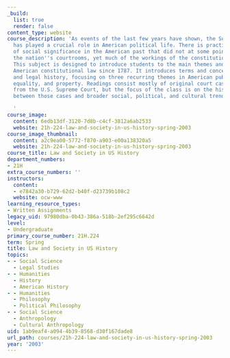 ```yaml
---
_build:
  list: true
  render: false
content_type: website
course_description: 'As events of the last few years have shown, the Supreme Court
  has played a crucial role in American political life. There is practically no issue
  of social significance in the American past that did not at some point end up in
  the nation''s courtrooms, yet much of the workings of the constitution remain obscure.
  This subject is designed to introduce students to the main themes and events of
  American constitutional law since 1787. It introduces terms and concepts of law
  and legal history, focusing on three recurring themes in American public life: liberty,
  equality, and property. Readings consist mostly of original court cases, especially
  from the U.S. Supreme Court, but the focus of the class is on the historical connections
  between those cases and broader social, political, and cultural trends.

  '
course_image:
  content: 6edb13df-3120-7d8b-c4cf-3812a6ab2533
  website: 21h-224-law-and-society-in-us-history-spring-2003
course_image_thumbnail:
  content: a2c9ea00-5772-f870-a903-e00a138320a5
  website: 21h-224-law-and-society-in-us-history-spring-2003
course_title: Law and Society in US History
department_numbers:
- 21H
extra_course_numbers: ''
instructors:
  content:
  - e7842a30-b729-62d2-b40f-d23739b108c2
  website: ocw-www
learning_resource_types:
- Written Assignments
legacy_uid: 97980dba-0b43-386a-518b-2ef295c6642d
level:
- Undergraduate
primary_course_number: 21H.224
term: Spring
title: Law and Society in US History
topics:
- - Social Science
  - Legal Studies
- - Humanities
  - History
  - American History
- - Humanities
  - Philosophy
  - Political Philosophy
- - Social Science
  - Anthropology
  - Cultural Anthropology
uid: 1ab9eaf4-a094-4b39-8568-d30f167dade8
url_path: courses/21h-224-law-and-society-in-us-history-spring-2003
year: '2003'
---
```

